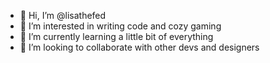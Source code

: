 - 👋 Hi, I’m @lisathefed
- 👀 I’m interested in writing code and cozy gaming
- 🌱 I’m currently learning a little bit of everything
- 💞️ I’m looking to collaborate with other devs and designers

